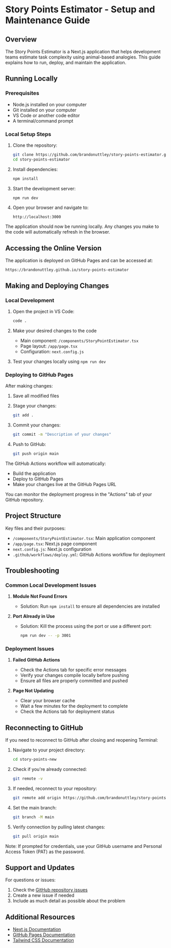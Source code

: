 # Story Points Estimator - Setup and Maintenance Guide

## Overview
The Story Points Estimator is a Next.js application that helps development teams estimate task complexity using animal-based analogies. This guide explains how to run, deploy, and maintain the application.

## Running Locally

### Prerequisites
- Node.js installed on your computer
- Git installed on your computer
- VS Code or another code editor
- A terminal/command prompt

### Local Setup Steps
1. Clone the repository:
   ```bash
   git clone https://github.com/brandonuttley/story-points-estimator.git
   cd story-points-estimator
   ```

2. Install dependencies:
   ```bash
   npm install
   ```

3. Start the development server:
   ```bash
   npm run dev
   ```

4. Open your browser and navigate to:
   ```
   http://localhost:3000
   ```

The application should now be running locally. Any changes you make to the code will automatically refresh in the browser.

## Accessing the Online Version

The application is deployed on GitHub Pages and can be accessed at:
```
https://brandonuttley.github.io/story-points-estimator
```

## Making and Deploying Changes

### Local Development
1. Open the project in VS Code:
   ```bash
   code .
   ```

2. Make your desired changes to the code
   - Main component: `/components/StoryPointEstimator.tsx`
   - Page layout: `/app/page.tsx`
   - Configuration: `next.config.js`

3. Test your changes locally using `npm run dev`

### Deploying to GitHub Pages

After making changes:

1. Save all modified files

2. Stage your changes:
   ```bash
   git add .
   ```

3. Commit your changes:
   ```bash
   git commit -m "Description of your changes"
   ```

4. Push to GitHub:
   ```bash
   git push origin main
   ```

The GitHub Actions workflow will automatically:
- Build the application
- Deploy to GitHub Pages
- Make your changes live at the GitHub Pages URL

You can monitor the deployment progress in the "Actions" tab of your GitHub repository.

## Project Structure

Key files and their purposes:

- `/components/StoryPointEstimator.tsx`: Main application component
- `/app/page.tsx`: Next.js page component
- `next.config.js`: Next.js configuration
- `.github/workflows/deploy.yml`: GitHub Actions workflow for deployment

## Troubleshooting

### Common Local Development Issues

1. **Module Not Found Errors**
   - Solution: Run `npm install` to ensure all dependencies are installed

2. **Port Already in Use**
   - Solution: Kill the process using the port or use a different port:
     ```bash
     npm run dev -- -p 3001
     ```

### Deployment Issues

1. **Failed GitHub Actions**
   - Check the Actions tab for specific error messages
   - Verify your changes compile locally before pushing
   - Ensure all files are properly committed and pushed

2. **Page Not Updating**
   - Clear your browser cache
   - Wait a few minutes for the deployment to complete
   - Check the Actions tab for deployment status

## Reconnecting to GitHub

If you need to reconnect to GitHub after closing and reopening Terminal:

1. Navigate to your project directory:
   ```bash
   cd story-points-new
   ```

2. Check if you're already connected:
   ```bash
   git remote -v
   ```

3. If needed, reconnect to your repository:
   ```bash
   git remote add origin https://github.com/brandonuttley/story-points-estimator.git
   ```

4. Set the main branch:
   ```bash
   git branch -M main
   ```

5. Verify connection by pulling latest changes:
   ```bash
   git pull origin main
   ```

Note: If prompted for credentials, use your GitHub username and Personal Access Token (PAT) as the password.

## Support and Updates

For questions or issues:
1. Check the [GitHub repository issues](https://github.com/brandonuttley/story-points-estimator/issues)
2. Create a new issue if needed
3. Include as much detail as possible about the problem

## Additional Resources

- [Next.js Documentation](https://nextjs.org/docs)
- [GitHub Pages Documentation](https://docs.github.com/en/pages)
- [Tailwind CSS Documentation](https://tailwindcss.com/docs)